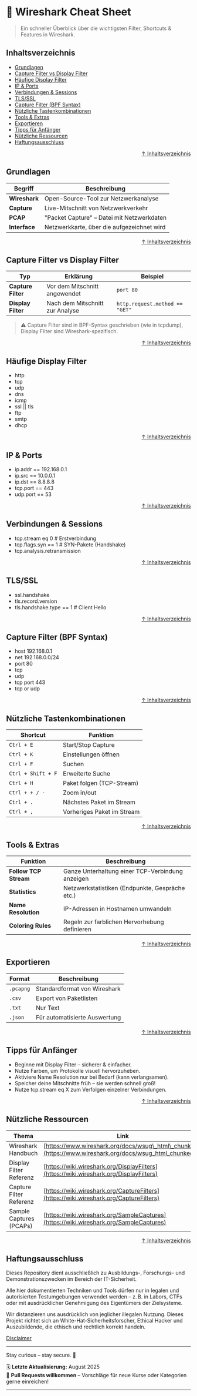 # 🦈 Wireshark Cheat Sheet

>Ein schneller Überblick über die wichtigsten Filter, Shortcuts & Features in Wireshark.


## Inhaltsverzeichnis
- [Grundlagen](#grundlagen)
- [Capture Filter vs Display Filter](#capture-filter-bpf-syntax)
- [Häufige Display Filter](#häufige-display-filter)
- [IP & Ports](#ip--ports)
- [Verbindungen & Sessions](#verbindungen--sessions)
- [TLS/SSL](#tlsssl)
- [Capture Filter (BPF Syntax)](#capture-filter-bpf-syntax)
- [Nützliche Tastenkombinationen](#nützliche-tastenkombinationen)
- [Tools & Extras](#tools--extras)
- [Exportieren](#exportieren)
- [Tipps für Anfänger](#tipps-für-anfänger)
- [Nützliche Ressourcen](#nützliche-ressourcen)
- [Haftungsausschluss](#haftungsausschluss)



<div align=right>

[↑ Inhaltsverzeichnis](#inhaltsverzeichnis)

</div>


## Grundlagen

| Begriff       | Beschreibung                               |
| ------------- | ------------------------------------------ |
| **Wireshark** | Open-Source-Tool zur Netzwerkanalyse       |
| **Capture**   | Live-Mitschnitt von Netzwerkverkehr        |
| **PCAP**      | "Packet Capture" – Datei mit Netzwerkdaten |
| **Interface** | Netzwerkkarte, über die aufgezeichnet wird |




<div align=right>

[↑ Inhaltsverzeichnis](#inhaltsverzeichnis)

</div>


## Capture Filter vs Display Filter

| Typ                | Erklärung                       | Beispiel                       |
| ------------------ | ------------------------------- | ------------------------------ |
| **Capture Filter** | Vor dem Mitschnitt angewendet   | `port 80`                      |
| **Display Filter** | Nach dem Mitschnitt zur Analyse | `http.request.method == "GET"` |

> ⚠️ Capture Filter sind in BPF-Syntax geschrieben (wie in tcpdump), 
Display Filter sind Wireshark-spezifisch.




<div align=right>

[↑ Inhaltsverzeichnis](#inhaltsverzeichnis)

</div>


## Häufige Display Filter

- http
- tcp
- udp
- dns
- icmp
- ssl || tls
- ftp
- smtp
- dhcp




<div align=right>

[↑ Inhaltsverzeichnis](#inhaltsverzeichnis)

</div>


## IP & Ports

- ip.addr == 192.168.0.1
- ip.src == 10.0.0.1
- ip.dst == 8.8.8.8
- tcp.port == 443
- udp.port == 53




<div align=right>

[↑ Inhaltsverzeichnis](#inhaltsverzeichnis)

</div>


## Verbindungen & Sessions

- tcp.stream eq 0                 # Erstverbindung
- tcp.flags.syn == 1              # SYN-Pakete (Handshake)
- tcp.analysis.retransmission




<div align=right>

[↑ Inhaltsverzeichnis](#inhaltsverzeichnis)

</div>


## TLS/SSL

- ssl.handshake
- tls.record.version
- tls.handshake.type == 1         # Client Hello




<div align=right>

[↑ Inhaltsverzeichnis](#inhaltsverzeichnis)

</div>


## Capture Filter (BPF Syntax)

- host 192.168.0.1
- net 192.168.0.0/24
- port 80
- tcp
- udp
- tcp port 443
- tcp or udp



<div align=right>

[↑ Inhaltsverzeichnis](#inhaltsverzeichnis)

</div>

## Nützliche Tastenkombinationen

| Shortcut           | Funktion                   |
| ------------------ | -------------------------- |
| `Ctrl + E`         | Start/Stop Capture         |
| `Ctrl + K`         | Einstellungen öffnen       |
| `Ctrl + F`         | Suchen                     |
| `Ctrl + Shift + F` | Erweiterte Suche           |
| `Ctrl + H`         | Paket folgen (TCP-Stream)  |
| `Ctrl + + / -`     | Zoom in/out                |
| `Ctrl + .`         | Nächstes Paket im Stream   |
| `Ctrl + ,`         | Vorheriges Paket im Stream |




<div align=right>

[↑ Inhaltsverzeichnis](#inhaltsverzeichnis)

</div>


## Tools & Extras

| Funktion              | Beschreibung                                     |
| --------------------- | ------------------------------------------------ |
| **Follow TCP Stream** | Ganze Unterhaltung einer TCP-Verbindung anzeigen |
| **Statistics**        | Netzwerkstatistiken (Endpunkte, Gespräche etc.)  |
| **Name Resolution**   | IP-Adressen in Hostnamen umwandeln               |
| **Coloring Rules**    | Regeln zur farblichen Hervorhebung definieren    |




<div align=right>

[↑ Inhaltsverzeichnis](#inhaltsverzeichnis)

</div>


## Exportieren

| Format    | Beschreibung                  |
| --------- | ----------------------------- |
| `.pcapng` | Standardformat von Wireshark  |
| `.csv`    | Export von Paketlisten        |
| `.txt`    | Nur Text                      |
| `.json`   | Für automatisierte Auswertung |




<div align=right>

[↑ Inhaltsverzeichnis](#inhaltsverzeichnis)

</div>


## Tipps für Anfänger

- Beginne mit Display Filter – sicherer & einfacher.
- Nutze Farben, um Protokolle visuell hervorzuheben.
- Aktiviere Name Resolution nur bei Bedarf (kann verlangsamen).
- Speicher deine Mitschnitte früh – sie werden schnell groß!
- Nutze tcp.stream eq X zum Verfolgen einzelner Verbindungen.




<div align=right>

[↑ Inhaltsverzeichnis](#inhaltsverzeichnis)

</div>


## Nützliche Ressourcen

| Thema                   | Link                                                                                                     |
| ----------------------- | -------------------------------------------------------------------------------------------------------- |
| Wireshark Handbuch      | [https://www.wireshark.org/docs/wsug\_html\_chunked/](https://www.wireshark.org/docs/wsug_html_chunked/) |
| Display Filter Referenz | [https://wiki.wireshark.org/DisplayFilters](https://wiki.wireshark.org/DisplayFilters)                   |
| Capture Filter Referenz | [https://wiki.wireshark.org/CaptureFilters](https://wiki.wireshark.org/CaptureFilters)                   |
| Sample Captures (PCAPs) | [https://wiki.wireshark.org/SampleCaptures](https://wiki.wireshark.org/SampleCaptures)                   |





<div align=right>

[↑ Inhaltsverzeichnis](#inhaltsverzeichnis)

</div>


## Haftungsausschluss

Dieses Repository dient ausschließlich zu Ausbildungs-, Forschungs- und Demonstrationszwecken im Bereich der IT-Sicherheit.

Alle hier dokumentierten Techniken und Tools dürfen nur in legalen und autorisierten Testumgebungen verwendet werden – z. B. in Labors, CTFs oder mit ausdrücklicher Genehmigung des Eigentümers der Zielsysteme.

Wir distanzieren uns ausdrücklich von jeglicher illegalen Nutzung.
Dieses Projekt richtet sich an White-Hat-Sicherheitsforscher, Ethical Hacker und Auszubildende, die ethisch und rechtlich korrekt handeln.

[Disclaimer](/00-disclaimer/disclaimer.md)

--- 

Stay curious – stay secure. 🔐

🗓️ **Letzte Aktualisierung:** August 2025  
🤝 **Pull Requests willkommen** – Vorschläge für neue Kurse oder Kategorien gerne einreichen!

---
